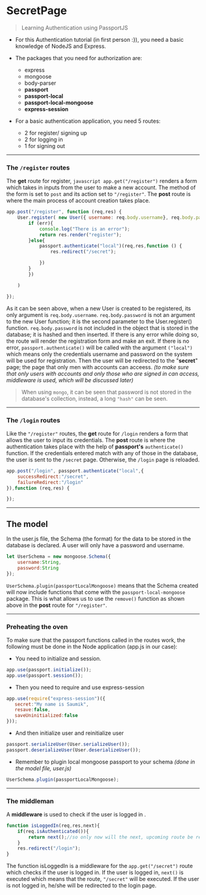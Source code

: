 # SecretPage
> Learning Authentication using PassportJS
* For this Authentication tutorial (in first person :}), you need a basic knowledge of NodeJS and Express. 
* The packages that you need for authorization are: 
  * express
  * mongoose 
  * body-parser
  * __passport__ 
  * __passport-local__ 
  * __passport-local-mongoose__
  * __express-session__ 

* For a basic authentication application, you need 5 routes: 
  * 2 for register/ signing up
  * 2 for logging in 
  * 1 for signing out 

-----
### The `/register` routes
The __get__ route for register, `javascript app.get("/register")` renders a form which takes in inputs from the user to make a new account. The method of the form is set to `post` and its action set to `"/register"`. The __post__ route is where the main process of account creation takes place. 

```javascript
app.post("/register", function (req,res) {
    User.register( new User({ username: req.body.username}, req.body.password, function(err,user){
        if (err){
            console.log("There is an error");
            return res.render("register");
        }else{
            passport.authenticate("local")(req,res,function () {
                res.redirect("/secret");

            })
        }
        })

    )

});
```
As it can be seen above, when a new User is created to be registered, its only argument is `req.body.username`. `req.body.password` is not an argument to the new User function; it is the second parameter to the User.register() function. `req.body.password` is not included in the object that is stored in the database; it is hashed and then inserted. If there is any error while doing so, the route will render the registration form and make an exit. If there is no error, `passport.authenticate()` will be called with the argument `("local")` which means only the credentials username and password on the system will be used for registration. Then the user will be redirected to the "__secret__" page; the page that only men with accounts can acceess. *(to make sure that only users with accounts and only those who are signed in can access, middleware is used, which will be discussed later)*

> When using `mongo`, it can be seen that password is not stored in the database's collection, instead, a long `"hash"` can be seen. 

---
### The `/login` routes 
Like the `"/register"` routes, the __get__ route for `/login` renders a form that allows the user to input its credentials. 
The __post__ route is where the authentication takes place with the help of __passport's__ `authenticate()` function. If the credentials entered match with any of those in the database, the user is sent to the `/secret` page. Otherwise, the `/login` page is reloaded. 

```javascript
app.post("/login", passport.authenticate("local",{
    successRedirect:"/secret",
    failureRedirect:"/login"
}),function (req,res) {

});
```
---
## The model
In the user.js file, the Schema (the format) for the data to be stored in the database is declared. A user will only have a password and username. 
```javascript
let UserSchema = new mongoose.Schema({
    username:String,
    password:String
});
```
`UserSchema.plugin(passportLocalMongoose)` means that the Schema created will now include functions that come with the `passport-local-mongoose` package. This is what allows us to use the `remove()` function as shown above in the __post__ route for `"/register"`. 

---
### Preheating the oven
To make sure that the passport functions called in the routes work, the following must be done in the Node application (app.js in our case): 

 * You need to initialize and session.
 ````javascript
 app.use(passport.initialize());
 app.use(passport.session());
 ````
* Then you need to require and use express-session
 ````javascript
app.use(require("express-session")({
    secret:"My name is Saumik",
    resave:false,
    saveUninitialized:false 
}));
 ````
* And then initialize user and reinitialize user 
```javascript
passport.serializeUser(User.serializeUser());
passport.deserializeUser(User.deserializeUser());
```
* Remember to plugin local mongoose passport to your schema *(done in the model file, user.js)*
````javascript
UserSchema.plugin(passportLocalMongoose);
````
---
### The middleman
A __middleware__ is used to check if the user is logged in . 
```javascript
function isLoggedIn(req,res,next){
    if(req.isAuthenticated()){
        return next();//so only now will the next, upcoming route be reached
    }
    res.redirect("/login");
}
```
The function isLoggedIn is a middleware for the `app.get("/secret")` route which checks if the user is logged in. If the user is logged in, `next()`
is executed which means that the route, `"/secret"` will be executed.
If the user is not logged in, he/she will be redirected to the login page. 
